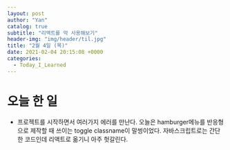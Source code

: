 ```yaml
---
layout: post
author: "Yan"
catalog: true
subtitle: "리액트를 막 사용해보기"
header-img: "img/header/til.jpg"
title: "2월 4일 (목)"
date: 2021-02-04 20:15:08 +0000
categories:
  - Today_I_Learned
---
```


# 오늘 한 일

- 프로젝트를 시작하면서 여러가지 에러를 만난다. 오늘은 hamburger메뉴를 반응형으로 제작할 때 쓰이는 toggle classname이 말썽이었다. 자바스크립트로는 간단한 코드인데 리액트로 옮기니 아주 헛갈린다.
